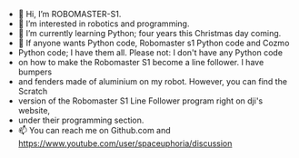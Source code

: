- 👋 Hi, I’m ROBOMASTER-S1.
- 👀 I’m interested in robotics and programming.
- 🌱 I’m currently learning Python; four years this Christmas day coming.
- 💞️ If anyone wants Python code, Robomaster s1 Python code and Cozmo
- Python code; I have them all. Please not: I don't have any Python code
- on how to make the Robomaster S1 become a line follower. I have bumpers
- and fenders made of aluminium on my robot. However, you can find the Scratch
- version of the Robomaster S1 Line Follower program right on dji's website,
- under their programming section.
- 📫 You can reach me on Github.com and https://www.youtube.com/user/spaceuphoria/discussion

<!---
ROBOMASTER-S1/ROBOMASTER-S1 is a ✨ special ✨ repository because its `README.md` (this file) appears on your GitHub profile.
You can click the Preview link to take a look at your changes.
--->
